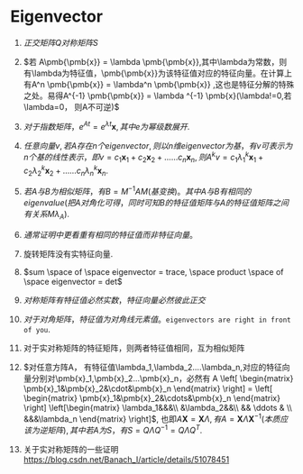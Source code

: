 ﻿# Eigenvector
1. $正交矩阵Q 对称矩阵S$
2. $若 A\pmb{\pmb{x}} = \lambda \pmb{\pmb{x}},其中\lambda为常数，则有\lambda为特征值，\pmb{\pmb{x}}为该特征值对应的特征向量。在计算上有A^n \pmb{\pmb{x}} = \lambda^n \pmb{\pmb{x}} ,这也是特征分解的特殊之处。易得A^{-1} \pmb{\pmb{x}} = \lambda ^{-1} \pmb{x}(\lambda!=0,若 \lambda=0， 则A不可逆)$
3. $对于指数矩阵，e^{At} = e^{\lambda t}\pmb{x}, 其中e为幂级数展开$.
4. $任意向量v,若A存在n个eigenvector,则以n维eigenvector为基，有v可表示为n个基的线性表示，即v = c_1\pmb{x}_1 + c_2\pmb{x}_2+……c_n\pmb{x}_n,则A^k v = c_1 \lambda_1^k \pmb{x}_1 + c_2 \lambda_2^k \pmb{x}_2+……c_n \lambda_n^k \pmb{x}_n$.
5. $若A与B为相似矩阵，有B=M^{-1}AM(基变换)。其中A与B有相同的eigenvalue(把A对角化可得，同时可知B的特征值矩阵与A的特征值矩阵之间有关系M\lambda_A)$.
6. $通常证明中更看重有相同的特征值而非特征向量。$
7. 旋转矩阵没有实特征向量.
8. $sum \space of \space eigenvector = trace, \space product \space of \space eigenvector = det$
9. $对称矩阵有特征值必然实数，特征向量必然彼此正交$
10. $对于对角矩阵，特征值为对角线元素值。$`eigenvectors are right in front of you`.
11. 对于实对称矩阵的特征矩阵，则两者特征值相同，互为相似矩阵
12. $对任意方阵A， 有特征值\lambda_1,\lambda_2....\lambda_n,对应的特征向量分别对\pmb{x}_1,\pmb{x}_2...\pmb{x}_n，必然有
A
\left[
    \begin{matrix}
    \pmb{x}_1&\pmb{x}_2&\cdot&\pmb{x}_n 
\end{matrix}
\right] = 
\left[
    \begin{matrix}
    \pmb{x}_1&\pmb{x}_2&\cdots&\pmb{x}_n 
\end{matrix}
\right]
\left[\begin{matrix}
    \lambda_1&&&\\
    &\lambda_2&&\\
    && \ddots & \\
    &&&\lambda_n     
\end{matrix}
\right]$,
也即$A\pmb{X}=\pmb{X}\Lambda,有A= \pmb{X}\Lambda \pmb{X}^{-1}(本质应该为逆矩阵),其中若A为S，有S= Q\Lambda Q^{-1} = Q\Lambda Q^T.$

13. 关于实对称矩阵的一些证明 https://blog.csdn.net/Banach_I/article/details/51078451
